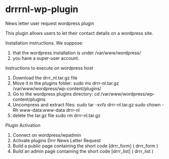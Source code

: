 # drrrnl-wp-plugin
News letter user request wordpress plugin

This plugin allows users to let their contact details on a wordpress site.

Installation instructions.
We suppose:
1. that the wordpress installation is under /var/www/wordpress/
2. you have a super-user account.

Instructions to execute on wordpress host
1. Download the drrr_nl.tar.gz file
2. Move it in the plugins folder:
    sudo mv drrr-nl.tar.gz /var/www/wordpress/wp-content/plugins/
2. Go to the wordpress plugins directory:
    cd /var/www/wordpress/wp-content/plugins
3. Uncompress and extract files: 
    sudo tar -xvfz drrr-nl.tar.gz
    sudo chown -Rh www-data:www-data drrr-nl
4. delete the tar.gz file
    sudo rm drrr-nl.tar.gz

Plugin Activation
1. Connect on wordpress/wpadmin
2. Activate plugins Drrr News Letter Request
3. Build a public page containing the short code [drrr_form] ( drrr_form )
4. Build an admin page containing the short code [drrr_list] ( drrr_list )
